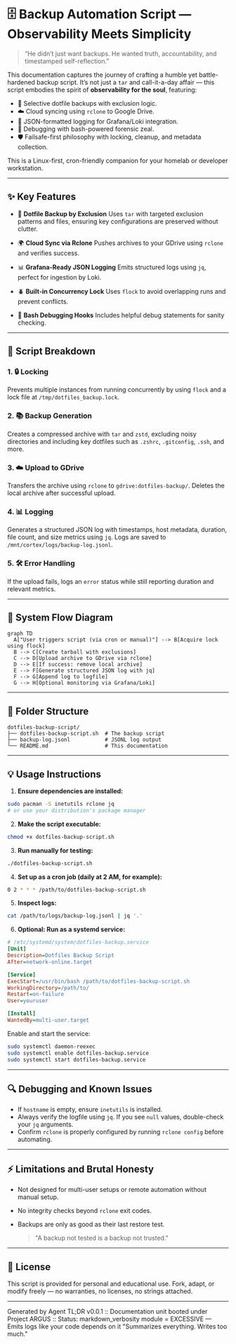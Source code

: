 # 🗄 Backup Automation Script — Observability Meets Simplicity

> “He didn’t just want backups. &#x20;
> He wanted truth, accountability, and timestamped self-reflection.”

This documentation captures the journey of crafting a humble yet battle-hardened backup script. It’s not just a `tar` and call-it-a-day affair — this script embodies the spirit of **observability for the soul**, featuring:

* 🎒 Selective dotfile backups with exclusion logic.
* ☁️ Cloud syncing using `rclone` to Google Drive.
* 📜 JSON-formatted logging for Grafana/Loki integration.
* 🪹 Debugging with bash-powered forensic zeal.
* 🛡 Failsafe-first philosophy with locking, cleanup, and metadata collection.

This is a Linux-first, cron-friendly companion for your homelab or developer workstation.

---

## ✨ Key Features

* 💃 **Dotfile Backup by Exclusion** &#x20;
  Uses `tar` with targeted exclusion patterns and files, ensuring key configurations are preserved without clutter.

* 🌍 **Cloud Sync via Rclone** &#x20;
  Pushes archives to your GDrive using `rclone` and verifies success.

* 📊 **Grafana-Ready JSON Logging** &#x20;
  Emits structured logs using `jq`, perfect for ingestion by Loki.

* 🪲 **Built-in Concurrency Lock** &#x20;
  Uses `flock` to avoid overlapping runs and prevent conflicts.

* 🧰 **Bash Debugging Hooks** &#x20;
  Includes helpful debug statements for sanity checking.

---

## 🔬 Script Breakdown

### 1. 🔒 Locking

Prevents multiple instances from running concurrently by using `flock` and a lock file at `/tmp/dotfiles_backup.lock`.

### 2. 📚 Backup Generation

Creates a compressed archive with `tar` and `zstd`, excluding noisy directories and including key dotfiles such as `.zshrc`, `.gitconfig`, `.ssh`, and more.

### 3. ☁️ Upload to GDrive

Transfers the archive using `rclone` to `gdrive:dotfiles-backup/`. Deletes the local archive after successful upload.

### 4. 📊 Logging

Generates a structured JSON log with timestamps, host metadata, duration, file count, and size metrics using `jq`. Logs are saved to `/mnt/cortex/logs/backup-log.jsonl`.

### 5. 🛠 Error Handling

If the upload fails, logs an `error` status while still reporting duration and relevant metrics.

---

## 🧠 System Flow Diagram

```mermaid
graph TD
  A["User triggers script (via cron or manual)"] --> B[Acquire lock using flock]
  B --> C[Create tarball with exclusions]
  C --> D[Upload archive to GDrive via rclone]
  D --> E[If success: remove local archive]
  E --> F[Generate structured JSON log with jq]
  F --> G[Append log to logfile]
  G --> H[Optional monitoring via Grafana/Loki]
```

---

## 📁 Folder Structure

```
dotfiles-backup-script/
├── dotfiles-backup-script.sh  # The backup script
├── backup-log.jsonl           # JSONL log output
└── README.md                  # This documentation
```

---

## 💡 Usage Instructions

1. **Ensure dependencies are installed:**

```bash
sudo pacman -S inetutils rclone jq
# or use your distribution's package manager
```

2. **Make the script executable:**

```bash
chmod +x dotfiles-backup-script.sh
```

3. **Run manually for testing:**

```bash
./dotfiles-backup-script.sh
```

4. **Set up as a cron job (daily at 2 AM, for example):**

```bash
0 2 * * * /path/to/dotfiles-backup-script.sh
```

5. **Inspect logs:**

```bash
cat /path/to/logs/backup-log.jsonl | jq '.'
```

6. **Optional: Run as a systemd service:**

```ini
# /etc/systemd/system/dotfiles-backup.service
[Unit]
Description=Dotfiles Backup Script
After=network-online.target

[Service]
ExecStart=/usr/bin/bash /path/to/dotfiles-backup-script.sh
WorkingDirectory=/path/to/
Restart=on-failure
User=youruser

[Install]
WantedBy=multi-user.target
```

Enable and start the service:

```bash
sudo systemctl daemon-reexec
sudo systemctl enable dotfiles-backup.service
sudo systemctl start dotfiles-backup.service
```

---

## 🔍 Debugging and Known Issues

* If `hostname` is empty, ensure `inetutils` is installed.
* Always verify the logfile using `jq`. If you see `null` values, double-check your `jq` arguments.
* Confirm `rclone` is properly configured by running `rclone config` before automating.

---

## ⚡ Limitations and Brutal Honesty

* Not designed for multi-user setups or remote automation without manual setup.
* No integrity checks beyond `rclone` exit codes.
* Backups are only as good as their last restore test.

  > "A backup not tested is a backup not trusted."

---

## 📜 License

This script is provided for personal and educational use. &#x20;
Fork, adapt, or modify freely — no warranties, no licenses, no strings attached.

---

Generated by Agent TL;DR v0.0.1 &#x20;
\:: Documentation unit booted under Project ARGUS &#x20;
\:: Status: markdown\_verbosity module = EXCESSIVE — Emits logs like your code depends on it &#x20;
"Summarizes everything. Writes too much."
